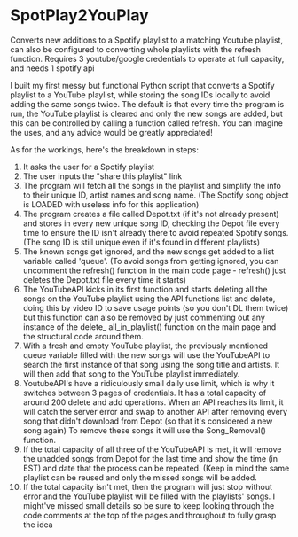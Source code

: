 # SpotPlay2YouPlay

Converts new additions to a Spotify playlist to a matching Youtube playlist, can also be configured to converting whole playlists with the refresh function. Requires 3 youtube/google credentials to operate at full capacity, and needs 1 spotify api  

I built my first messy but functional Python script that converts a Spotify playlist to a YouTube playlist, while storing the song IDs locally to avoid adding the same songs twice. The default is that every time the program is run, the YouTube playlist is cleared and only the new songs are added, but this can be controlled by calling a function called refresh. You can imagine the uses, and any advice would be greatly appreciated!

As for the workings, here's the breakdown in steps:
1. It asks the user for a Spotify playlist
2. The user inputs the "share this playlist" link
3. The program will fetch all the songs in the playlist and simplify the info to their unique ID, artist names and song name. (The Spotify song object is LOADED with useless info for this application)
4. The program creates a file called Depot.txt (if it's not already present) and stores in every new unique song ID, checking the Depot file every time to ensure the ID isn't already there to avoid repeated Spotify songs. (The song ID is still unique even if it's found in different playlists)
5. The known songs get ignored, and the new songs get added to a list variable called 'queue'. (To avoid songs from getting ignored, you can uncomment the refresh() function in the main code page - refresh() just deletes the Depot.txt file every time it starts)
6. The YouTubeAPI kicks in its first function and starts deleting all the songs on the YouTube playlist using the API functions list and delete, doing this by video ID to save usage points (so you don't DL them twice) but this function can also be removed by just commenting out any instance of the delete_ all_in_playlist() function on the main page and the structural code around them.  
7. With a fresh and empty YouTube playlist, the previously mentioned queue variable filled with the new songs will use the YouTubeAPI to search the first instance of that song using the song title and artists. It will then add that song to the YouTube playlist immediately. 
8. YoutubeAPI's have a ridiculously small daily use limit, which is why it switches between 3 pages of credentials. It has a total capacity of around 200 delete and add operations. When an API reaches its limit, it will catch the server error and swap to another API after removing every song that didn't download from Depot (so that it's considered a new song again) To remove these songs it will use the Song_Removal() function.
9. If the total capacity of all three of the YouTubeAPI is met, it will remove the unadded songs from Depot for the last time and show the time (in EST) and date that the process can be repeated. (Keep in mind the same playlist can be reused and only the missed songs will be added.
10. If the total capacity isn't met, then the program will just stop without error and the YouTube playlist will be filled with the playlists' songs.
I might've missed small details so be sure to keep looking through the code comments at the top of the pages and throughout to fully grasp the idea
